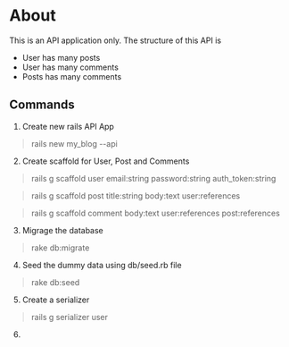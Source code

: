 # About

This is an API application only. 
The structure of this API is 
* User has many posts
* User has many comments
* Posts has many comments

## Commands 
1. Create new rails API App
> rails new my_blog --api

2. Create scaffold for User, Post and Comments
> rails g scaffold user email:string password:string auth_token:string

> rails g scaffold post title:string body:text user:references

> rails g scaffold comment body:text user:references post:references

3. Migrage the database
> rake db:migrate

4. Seed the dummy data using db/seed.rb file
> rake db:seed

5. Create a serializer
> rails g serializer user

6. 
